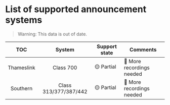# List of supported announcement systems

> Warning: This data is out of date.

|    TOC     |        System         | Support state | Comments                  |
| :--------: | :-------------------: | ------------- | ------------------------- |
| Thameslink |       Class 700       | 🟡 Partial    | 🎤 More recordings needed |
|  Southern  | Class 313/377/387/442 | 🟡 Partial    | 🎤 More recordings needed |
